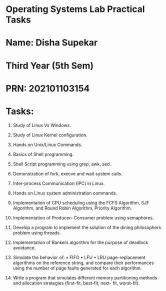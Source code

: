 # Operating Systems Lab Practical Tasks
# Name: Disha Supekar
# Third Year (5th Sem)
# PRN: 202101103154

# Tasks:

1. Study of Linux Vs Windows.

2. Study of Linux Kernel configuration.

3. Hands on Unix/Linux Commands.

4. Basics of Shell programming.

5. Shell Script programming using grep, awk, sed.

6. Demonstration of fork, execve and wait system calls.

7. Inter-process Communication (IPC) in Linux.

8. Hands on Linux system administration commands.

9. Implementation of CPU scheduling using the FCFS Algorithm, SJF Algorithm, and Round Robin Algorithm, Priority Algorithm.

10. Implementation of Producer- Consumer problem using semaphores.

11. Develop a program to implement the solution of the dining philosophers problem using threads.

12. Implementation of Bankers algorithm for the purpose of deadlock avoidance.

13. Simulate the behavior of:
• FIFO
• LFU
• LRU page-replacement algorithms on the reference string, and compare their performances using the number of page faults generated for each algorithm.

14. Write a program that simulates different memory partitioning methods and allocation strategies (first-fit, best-fit, next- fit, worst-fit).
